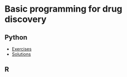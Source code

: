 # Basic programming for drug discovery


## Python

* [Exercises](https://github.com/lacdr-tox/basic-programming-in-drug-discovery/tree/master/python/exercises/)
* [Solutions](https://github.com/lacdr-tox/basic-programming-in-drug-discovery/tree/master/python/answers/)


## R
